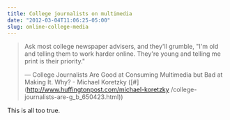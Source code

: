 ```yaml
---
title: College journalists on multimedia
date: "2012-03-04T11:06:25-05:00"
slug: online-college-media
---
```


> Ask most college newspaper advisers, and they'll grumble, "I'm old and
> telling them to work harder online. They're young and telling me print is
> their priority."
>
> &mdash; College Journalists Are Good at Consuming Multimedia but Bad at Making It.
> Why? - Michael Koretzky ([#](http://www.huffingtonpost.com/michael-koretzky
> /college-journalists-are-g_b_650423.html))

This is all too true.
